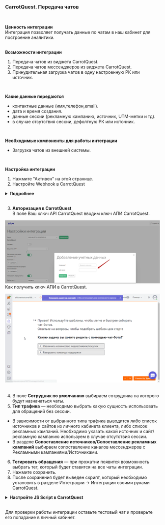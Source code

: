 ### CarrotQuest. Передача чатов  
<br>

**Ценность интеграции**  
Интеграция позволяет получать данные по чатам в наш кабинет для построение аналитики.  
<br>

**Возможности интеграции**  
1. Передача чатов из виджета CarrotQuest.  
2. Передача чатов мессенджеров из виджета CarrotQuest.  
3. Принудительная загрузка чатов в одну настроенную РК или источник.  
<br>

**Какие данные передаются**  
- контактные данные (имя,телефон,email).  
- дата и время создания.  
- данные сессии (рекламную кампанию, источник, UTM-метки и тд).  
- в случае отсутствия сессии, дефолтную РК или источник.  
<br>

  **Необходимые компоненты для работы интеграции**  
- Загрузка чатов из внешней системы.
<br>

**Настройка интеграции**  
1. Нажмите "Активен" на этой странице.
2. Настройте Webhook в CarrotQuest

<details>
  <summary style="font-weight:bold;"> Подробнее </summary> <br />
 
В CarrotQuest необходимо настроить Webhook на "Webhook url" сервиса CoMagic/UIS из настроек.<br />  
a. Заходим в  CarrotQuest в раздел Интеграции -> Интеграции своими руками , создаем интеграцию Webhooks.<br />  
b. В поле URL вставляем скопированный адрес, в поле "События" выбираем "Вопрос диалога разрешен".<br /> 
c. Нажимаем "Сохранить". <br /> 
 
![image](Carrot_hook.gif)  

</details> 
<br /> 

3. **Авторизация в CarrotQuest** <br />
В поле Ваш ключ API CarrotQuest вводим ключ АПИ CarrotQuest. <br />

![image](Carrot_Auth.jpg) <br />
Как получить ключ АПИ в CarrotQuest.  <br />

![image](Carrot_Api_key.gif) <br />
<br /> 

4. В поле **Сотрудник по умолчанию** выбираем сотрудника на которого будут назначаться чаты.
5. **Тип трафика** — необходимо выбрать какую сущность использовать для обращений без сессии.<br />

- В зависимости от выбранного типа трафика выводится либо список источников и сайтов  из личного кабинета клиента, либо список рекламных кампаний. Необходимо указать какой источник и сайт/рекламную кампанию используем в случае  отсутствия сессии. <br /> 
- В разделе **Сопоставление источников/Сопоставление рекламных кампаний** выбираем сопоставление каналов мессенджеров с Рекламными кампаниями/Источниками.  <br />

6. **Тегировать обращения** — при прожатии появится возможность выбрать тег, который будет ставится на все чаты интеграции.<br />
7. Нажмите сохранить. <br />
8. После сохранения будет выведен скрипт, который необходимо установить в разделе  Интеграции -> Интеграции своими руками CarrotQuest.
<details>
  <summary style="font-weight:bold;"> Настройте JS Script в CarrotQuest </summary> <br />
В CarrotQuest необходимо настроить JS Script сервиса CoMagic/UIS из настроек.<br />  
a. Заходим в  CarrotQuest в раздел Интеграции -> Интеграции своими руками , создаем интеграцию JS Script.<br />  
b. В поле "Скрипт" вставляем скопированный скрипт.<br /> 
c. Нажимаем "Сохранить".
![image](Carrot_JS.gif)  
</details> 
<br />

Для проверки работы интеграции оставьте тестовый чат и проверьте его попадание в личный кабинет.  
